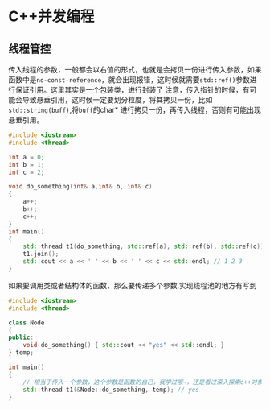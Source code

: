 # C++并发编程

## 线程管控

传入线程的参数，一般都会以右值的形式，也就是会拷贝一份进行传入参数，如果函数中是`no-const-reference`，就会出现报错，这时候就需要`std::ref()`参数进行保证引用。这里其实是一个包装类，进行封装了
注意，传入指针的时候，有可能会导致悬垂引用，这时候一定要划分粒度，将其拷贝一份，比如`std::string(buff)`,将`buff`的char* 进行拷贝一份，再传入线程，否则有可能出现悬垂引用。

```c++
#include <iostream>
#include <thread>

int a = 0;
int b = 1;
int c = 2;

void do_something(int& a,int& b, int& c)
{
    a++;
    b++;
    c++;
}
int main()
{
    std::thread t1(do_something, std::ref(a), std::ref(b), std::ref(c)); 
    t1.join();
    std::cout << a << ' ' << b << ' ' << c << std::endl; // 1 2 3
}
```

如果要调用类或者结构体的函数，那么要传递多个参数,实现线程池的地方有写到

```c++
#include <iostream>
#include <thread>

class Node
{
public:
    void do_something() { std::cout << "yes" << std::endl; }
} temp;

int main()
{
    // 相当于传入一个参数，这个参数是函数的自己，我学过哦~，还是看过深入探索c++对象模型的
    std::thread t1(&Node::do_something, temp); // yes
}
```